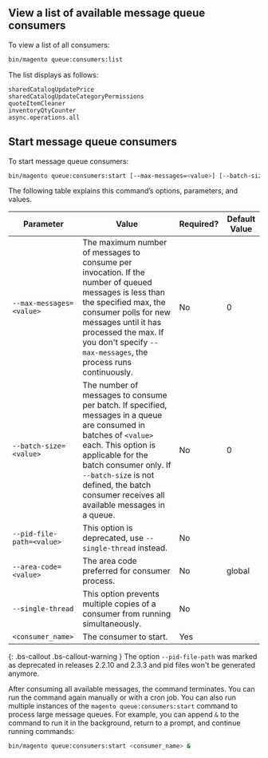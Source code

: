 ## View a list of available message queue consumers

To view a list of all consumers:

```bash
bin/magento queue:consumers:list
```

The list displays as follows:

```
sharedCatalogUpdatePrice
sharedCatalogUpdateCategoryPermissions
quoteItemCleaner
inventoryQtyCounter
async.operations.all
```

## Start message queue consumers

To start message queue consumers:

```bash
bin/magento queue:consumers:start [--max-messages=<value>] [--batch-size=<value>] [--single-thread] [--area-code=<value>] <consumer_name> 
```

The following table explains this command’s options, parameters, and values.

Parameter | Value | Required? | Default Value
--- | --- | --- | ---
`--max-messages=<value>` | The maximum number of messages to consume per invocation. If the number of queued messages is less than the specified max, the consumer polls for new messages until it has processed the max. If you don't specify `--max-messages`, the process runs continuously. | No | 0
`--batch-size=<value>` | The number of messages to consume per batch. If specified, messages in a queue are consumed in batches of `<value>` each. This option is applicable for the batch consumer only. If `--batch-size` is not defined, the batch consumer receives all available messages in a queue. | No | 0
`--pid-file-path=<value>` | This option is deprecated, use `--single-thread` instead. | No | 
`--area-code=<value>` | The area code preferred for consumer process. | No | global
`--single-thread` | This option prevents multiple copies of a consumer from running simultaneously. | No | 
`<consumer_name>` | The consumer to start. | Yes | |

{: .bs-callout .bs-callout-warning }
The option `--pid-file-path` was marked as deprecated in releases 2.2.10 and 2.3.3 and pid files won't be generated anymore.


After consuming all available messages, the command terminates. You can run the command again manually or with a cron job. You can also run multiple instances of the `magento queue:consumers:start` command to process large message queues. For example, you can append `&` to the command to run it in the background, return to a prompt, and continue running commands:

```bash
bin/magento queue:consumers:start <consumer_name> &
```
